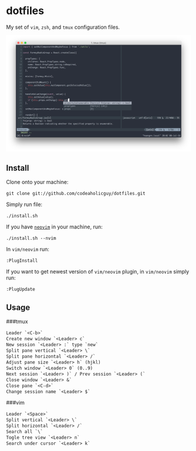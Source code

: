 # dotfiles
My set of `vim`, `zsh`, and `tmux` configuration files.

![Screenshot](screenshot.png)

Install
-------

Clone onto your machine:

    git clone git://github.com/codeaholicguy/dotfiles.git

Simply run file:

    ./install.sh

If you have [`neovim`](https://github.com/neovim/neovim) in your machine, run:

    ./install.sh --nvim

In `vim/neovim` run:

    :PlugInstall

If you want to get newest version of `vim/neovim` plugin, in `vim/neovim` simply run:
    
    :PlugUpdate

Usage
-----

###tmux

```
Leader `<C-b>`
Create new window `<Leader> c`
New session `<Leader> :` type `new`
Split pane vertical `<Leader> \`
Split pane horizontal `<Leader> /`
Adjust pane size `<Leader> h` (hjkl)
Switch window `<Leader> 0` (0..9)
Next session `<Leader> )` / Prev session `<Leader> (`
Close window `<Leader> &`
Close pane `<C-d>`
Change session name `<Leader> $`
```

###vim

```
Leader `<Space>`
Split vertical `<Leader> \`
Split horizontal `<Leader> /`
Search all `\`
Togle tree view `<Leader> n`
Search under cursor `<Leader> k`
```

